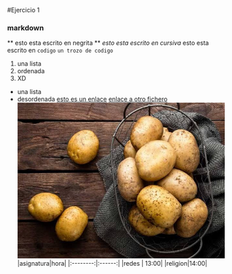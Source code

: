 #Ejercicio 1
### markdown
** esto esta escrito en negrita ** *esto esta escrito en cursiva* esto esta escrito en `codigo`
`un trozo de codigo`
1. una lista
2. ordenada
3. XD
* una lista
* desordenada
[esto es un enlace](https://www.google.com)
[enlace a otro fichero](ejercicio3.md)
![patatas](patatas.jpeg)
|asignatura|hora|
|:--------:|:------:|
|redes | 13:00|
|religion|14:00|
